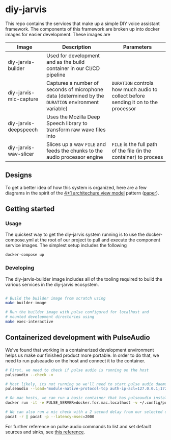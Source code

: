 # diy-jarvis

This repo contains the services that make up a simple DIY voice assistant framework. The components of this framework are broken up into docker images for easier development. These images are

| Image | Description | Parameters |
| ----------- | ----------- | ----------- |
| diy-jarvis-builder | Used for development and as the build container in our CI/CD pipeline ||
| diy-jarvis-mic-capture | Captures a number of seconds of microphone data (determined by the `DURATION` environment variable)| `DURATION` controls how much audio to collect before sending it on to the processor|
| diy-jarvis-deepspeech | Uses the Mozilla Deep Speech library to transform raw wave files into ||
| diy-jarvis-wav-slicer | Slices up a wav `FILE` and feeds the chunks to the audio processor engine | `FILE` is the full path of the file (in the container) to process| 

## Designs

To get a better idea of how this system is organized, here are a few diagrams in the spirit of the [4+1 architechure view model](https://en.wikipedia.org/wiki/4%2B1_architectural_view_model) pattern ([paper](https://www.cs.ubc.ca/~gregor/teaching/papers/4+1view-architecture.pdf)).

## Getting started

### Usage

The quickest way to get the diy-jarvis system running is to use the docker-compose.yml at the root of our project to pull and execute the component service images. The simplest setup includes the following

~~~~bash
docker-compose up
~~~~

### Developing

The diy-jarvis-builder image includes all of the tooling required to build the various services in the diy-jarvis ecosystem.

~~~~bash

# Build the builder image from scratch using
make builder-image

# Run the builder image with pulse configured for localhost and
# mounted development directories using
make exec-interactive
~~~~

## Containerized development with PulseAudio

We've found that working in a containerized development environment helps us make our finished product more portable. In order to do that, we need to run pulseaudio on the host and connect it to the container.

~~~~bash
# First, we need to check if pulse audio is running on the host
pulseaudio --check -v

# Most likely, its not running so we'll need to start pulse audio daemon on the host allowing anonymous connections from the docker ip range, assuming it's 172.17.0.0/24 which appears to be the default for Docker Desktop on my mac
pulseaudio --load="module-native-protocol-tcp auth-ip-acl=127.0.0.1;172.17.0.0/24 auth-anonymous=1" --exit-idle-time=-1 --daemon

# On mac hosts, we can run a basic container that has pulseaudio installed to test our audio setup
docker run -it -e PULSE_SERVER=docker.for.mac.localhost -v ~/.config/pulse:/home/pulseaudio/.config/pulse --entrypoint bash --rm jess/pulseaudio

# We can also run a mic check with a 2 second delay from our selected default source (in) to default sink (out) to make sure everything's in order
pacat -r | pacat -p --latency-msec=2000
~~~~

For further reference on pulse audio commands to list and set default sources and sinks, see [this reference](https://gavv.github.io/articles/pulseaudio-under-the-hood/#configuration).